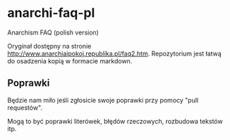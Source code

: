 # anarchi-faq-pl
Anarchism FAQ (polish version)

Oryginał dostępny na stronie http://www.anarchiaipokoj.republika.pl/faq2.htm.
Repozytorium jest łatwą do osadzenia kopią w formacie markdown.

## Poprawki

Będzie nam miło jeśli zgłosicie swoje poprawki przy pomocy "pull requestów".

Mogą to być poprawki literówek, błędów rzeczowych, rozbudowa tekstów itp. 
